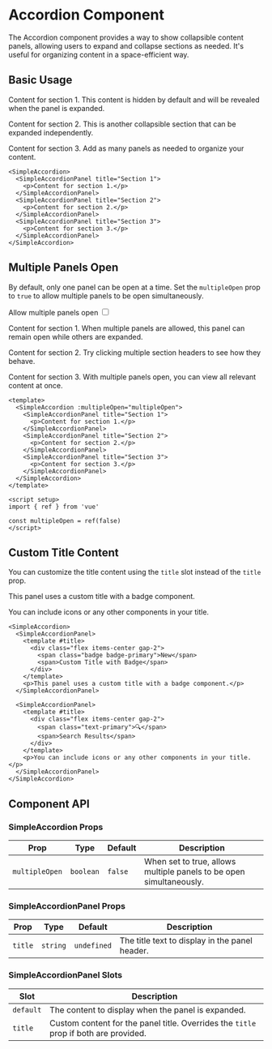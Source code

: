 <script setup lang="ts">
import { ref } from 'vue'
import { SimpleAccordion, SimpleAccordionPanel } from 'simple-daisy-vue'

const multipleOpen = ref(false)
</script>

# Accordion Component

The Accordion component provides a way to show collapsible content panels, allowing users to expand and collapse sections as needed. It's useful for organizing content in a space-efficient way.

## Basic Usage

<div class="my-8">
  <SimpleAccordion>
    <SimpleAccordionPanel title="Section 1">
      <p>Content for section 1. This content is hidden by default and will be revealed when the panel is expanded.</p>
    </SimpleAccordionPanel>
    <SimpleAccordionPanel title="Section 2">
      <p>Content for section 2. This is another collapsible section that can be expanded independently.</p>
    </SimpleAccordionPanel>
    <SimpleAccordionPanel title="Section 3">
      <p>Content for section 3. Add as many panels as needed to organize your content.</p>
    </SimpleAccordionPanel>
  </SimpleAccordion>
</div>

```vue
<SimpleAccordion>
  <SimpleAccordionPanel title="Section 1">
    <p>Content for section 1.</p>
  </SimpleAccordionPanel>
  <SimpleAccordionPanel title="Section 2">
    <p>Content for section 2.</p>
  </SimpleAccordionPanel>
  <SimpleAccordionPanel title="Section 3">
    <p>Content for section 3.</p>
  </SimpleAccordionPanel>
</SimpleAccordion>
```

## Multiple Panels Open

By default, only one panel can be open at a time. Set the `multipleOpen` prop to `true` to allow multiple panels to be open simultaneously.

<div class="my-8">
  <div class="form-control mb-4">
    <label class="cursor-pointer label">
      <span class="label-text">Allow multiple panels open</span>
      <input type="checkbox" v-model="multipleOpen" class="toggle toggle-primary" />
    </label>
  </div>
  
  <SimpleAccordion :multipleOpen="multipleOpen">
    <SimpleAccordionPanel title="Section 1">
      <p>Content for section 1. When multiple panels are allowed, this panel can remain open while others are expanded.</p>
    </SimpleAccordionPanel>
    <SimpleAccordionPanel title="Section 2">
      <p>Content for section 2. Try clicking multiple section headers to see how they behave.</p>
    </SimpleAccordionPanel>
    <SimpleAccordionPanel title="Section 3">
      <p>Content for section 3. With multiple panels open, you can view all relevant content at once.</p>
    </SimpleAccordionPanel>
  </SimpleAccordion>
</div>

```vue
<template>
  <SimpleAccordion :multipleOpen="multipleOpen">
    <SimpleAccordionPanel title="Section 1">
      <p>Content for section 1.</p>
    </SimpleAccordionPanel>
    <SimpleAccordionPanel title="Section 2">
      <p>Content for section 2.</p>
    </SimpleAccordionPanel>
    <SimpleAccordionPanel title="Section 3">
      <p>Content for section 3.</p>
    </SimpleAccordionPanel>
  </SimpleAccordion>
</template>

<script setup>
import { ref } from 'vue'

const multipleOpen = ref(false)
</script>
```

## Custom Title Content

You can customize the title content using the `title` slot instead of the `title` prop.

<div class="my-8">
  <SimpleAccordion>
    <SimpleAccordionPanel>
      <template #title>
        <div class="flex items-center gap-2">
          <span class="badge badge-primary">New</span>
          <span>Custom Title with Badge</span>
        </div>
      </template>
      <p>This panel uses a custom title with a badge component.</p>
    </SimpleAccordionPanel>
    <SimpleAccordionPanel>
      <template #title>
        <div class="flex items-center gap-2">
          <span class="text-primary">🔍</span>
          <span>Search Results</span>
        </div>
      </template>
      <p>You can include icons or any other components in your title.</p>
    </SimpleAccordionPanel>
  </SimpleAccordion>
</div>

```vue
<SimpleAccordion>
  <SimpleAccordionPanel>
    <template #title>
      <div class="flex items-center gap-2">
        <span class="badge badge-primary">New</span>
        <span>Custom Title with Badge</span>
      </div>
    </template>
    <p>This panel uses a custom title with a badge component.</p>
  </SimpleAccordionPanel>
  
  <SimpleAccordionPanel>
    <template #title>
      <div class="flex items-center gap-2">
        <span class="text-primary">🔍</span>
        <span>Search Results</span>
      </div>
    </template>
    <p>You can include icons or any other components in your title.</p>
  </SimpleAccordionPanel>
</SimpleAccordion>
```

## Component API

### SimpleAccordion Props

| Prop | Type | Default | Description |
|------|------|---------|-------------|
| `multipleOpen` | `boolean` | `false` | When set to true, allows multiple panels to be open simultaneously. |

### SimpleAccordionPanel Props

| Prop | Type | Default | Description |
|------|------|---------|-------------|
| `title` | `string` | `undefined` | The title text to display in the panel header. |

### SimpleAccordionPanel Slots

| Slot | Description |
|------|-------------|
| `default` | The content to display when the panel is expanded. |
| `title` | Custom content for the panel title. Overrides the `title` prop if both are provided. |